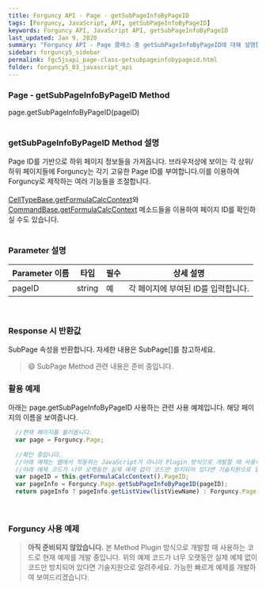 ```yaml
---
title: Forguncy API - Page - getSubPageInfoByPageID
tags: [Forguncy, JavaScript, API, getSubPageInfoByPageID]
keywords: Forguncy API, JavaScript API, getSubPageInfoByPageID
last_updated: Jan 9, 2020
summary: "Forguncy API - Page 클래스 중 getSubPageInfoByPageID에 대해 설명합니다."
sidebar: forguncy5_sidebar
permalink: fgc5jsapi_page-class-getsubpageinfobypageid.html
folder: forguncy5_03_javascript_api
---
```


### Page - getSubPageInfoByPageID Method
page.getSubPageInfoByPageID(pageID)
<br /><br />

### getSubPageInfoByPageID Method 설명
Page ID를 기반으로 하위 페이지 정보들을 가져옵니다. 브라우저상에 보이는 각 상위/하위 페이지들에 Forguncy는 각기 고유한 Page ID를 부여합니다.이를 이용하여 Forguncy로 제작하는 여러 기능들을 조절합니다. <br /><br />[CellTypeBase.getFormulaCalcContext]()와 [CommandBase.getFormulaCalcContext]() 메소드들을 이용하여 페이지 ID를 확인하실 수도 있습니다.
<br /><br />

### Parameter 설명

| Parameter 이름 | 타입 | 필수 | 상세 설명 |
| --- | --- | --- | --- |
| pageID | string | 예 | 각 페이지에 부여된 ID를 입력합니다. |

<br />

### Response 시 반환값
SubPage 속성을 반환합니다. 자세한 내용은 SubPage[]를 참고하세요.

> 😄 SubPage Method 관련 내용은 준비 중입니다.

<!-- <br /><br /> 위 memo를 삭제할 때 comment 제거 -->

### 활용 예제
아래는 page.getSubPageInfoByPageID 사용하는 관련 사용 예제입니다. 해당 페이지의 이름을 보여줍니다.
<br />

~~~javascript
  //현재 페이지를 불러옵니다.
  var page = Forguncy.Page;
  
  //확인 중입니다.
  //아래 예제는 웹에서 작동하는 JavaScript가 아니라 Plugin 방식으로 개발할 때 사용하는 코드로 현재 예제를 개발 중입니다.
  //아래 예제 코드가 너무 오랫동안 실제 예제 없이 코드만 방치되어 있다면 기술지원으로 알려주세요. 가능한 빠르게 예제를 개발하여 보여드리겠습니다.
  var pageID = this.getFormulaCalcContext().PageID;
  var pageInfo = Forguncy.Page.getSubPageInfoByPageID(pageID);
  return pageInfo ? pageInfo.getListView(listViewName) : Forguncy.Page.getListView(listViewName, false);
~~~

<br />

### Forguncy 사용 예제

> **아직 준비되지 않았습니다.**
> 본 Method Plugin 방식으로 개발할 때 사용하는 코드로 현재 예제를 개발 중입니다.
> 위의 예제 코드가 너무 오랫동안 실제 예제 없이 코드만 방치되어 있다면 기술지원으로 알려주세요. 가능한 빠르게 예제를 개발하여 보여드리겠습니다.


<br /><br />